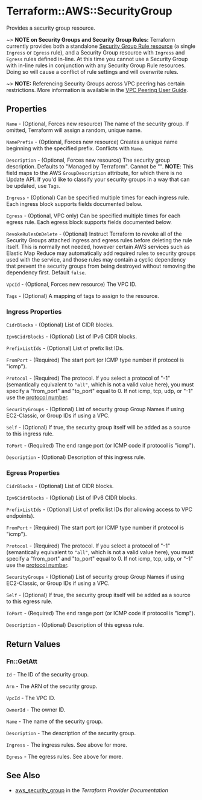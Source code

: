 # Terraform::AWS::SecurityGroup

Provides a security group resource.

~> **NOTE on Security Groups and Security Group Rules:** Terraform currently
provides both a standalone [Security Group Rule resource](security_group_rule.html) (a single `Ingress` or
`Egress` rule), and a Security Group resource with `Ingress` and `Egress` rules
defined in-line. At this time you cannot use a Security Group with in-line rules
in conjunction with any Security Group Rule resources. Doing so will cause
a conflict of rule settings and will overwrite rules.

~> **NOTE:** Referencing Security Groups across VPC peering has certain restrictions. More information is available in the [VPC Peering User Guide](https://docs.aws.amazon.com/vpc/latest/peering/vpc-peering-security-groups.html).

## Properties

`Name` - (Optional, Forces new resource) The name of the security group. If omitted, Terraform will assign a random, unique name.

`NamePrefix` - (Optional, Forces new resource) Creates a unique name beginning with the specified prefix. Conflicts with `Name`.

`Description` - (Optional, Forces new resource) The security group description. Defaults to "Managed by Terraform". Cannot be "". __NOTE__: This field maps to the AWS `GroupDescription` attribute, for which there is no Update API. If you'd like to classify your security groups in a way that can be updated, use `Tags`.

`Ingress` - (Optional) Can be specified multiple times for each ingress rule. Each ingress block supports fields documented below.

`Egress` - (Optional, VPC only) Can be specified multiple times for each egress rule. Each egress block supports fields documented below.

`RevokeRulesOnDelete` - (Optional) Instruct Terraform to revoke all of the Security Groups attached ingress and egress rules before deleting the rule itself. This is normally not needed, however certain AWS services such as Elastic Map Reduce may automatically add required rules to security groups used with the service, and those rules may contain a cyclic dependency that prevent the security groups from being destroyed without removing the dependency first. Default `false`.

`VpcId` - (Optional, Forces new resource) The VPC ID.

`Tags` - (Optional) A mapping of tags to assign to the resource.

### Ingress Properties

`CidrBlocks` - (Optional) List of CIDR blocks.

`Ipv6CidrBlocks` - (Optional) List of IPv6 CIDR blocks.

`PrefixListIds` - (Optional) List of prefix list IDs.

`FromPort` - (Required) The start port (or ICMP type number if protocol is "icmp").

`Protocol` - (Required) The protocol. If you select a protocol of "-1" (semantically equivalent to `"all"`, which is not a valid value here), you must specify a "from_port" and "to_port" equal to 0. If not icmp, tcp, udp, or "-1" use the [protocol number](https://www.iana.org/assignments/protocol-numbers/protocol-numbers.xhtml).

`SecurityGroups` - (Optional) List of security group Group Names if using EC2-Classic, or Group IDs if using a VPC.

`Self` - (Optional) If true, the security group itself will be added as a source to this ingress rule.

`ToPort` - (Required) The end range port (or ICMP code if protocol is "icmp").

`Description` - (Optional) Description of this ingress rule.

### Egress Properties

`CidrBlocks` - (Optional) List of CIDR blocks.

`Ipv6CidrBlocks` - (Optional) List of IPv6 CIDR blocks.

`PrefixListIds` - (Optional) List of prefix list IDs (for allowing access to VPC endpoints).

`FromPort` - (Required) The start port (or ICMP type number if protocol is "icmp").

`Protocol` - (Required) The protocol. If you select a protocol of "-1" (semantically equivalent to `"all"`, which is not a valid value here), you must specify a "from_port" and "to_port" equal to 0. If not icmp, tcp, udp, or "-1" use the [protocol number](https://www.iana.org/assignments/protocol-numbers/protocol-numbers.xhtml).

`SecurityGroups` - (Optional) List of security group Group Names if using EC2-Classic, or Group IDs if using a VPC.

`Self` - (Optional) If true, the security group itself will be added as a source to this egress rule.

`ToPort` - (Required) The end range port (or ICMP code if protocol is "icmp").

`Description` - (Optional) Description of this egress rule.


## Return Values

### Fn::GetAtt

`Id` - The ID of the security group.

`Arn` - The ARN of the security group.

`VpcId` - The VPC ID.

`OwnerId` - The owner ID.

`Name` - The name of the security group.

`Description` - The description of the security group.

`Ingress` - The ingress rules. See above for more.

`Egress` - The egress rules. See above for more.

## See Also

* [aws_security_group](https://www.terraform.io/docs/providers/aws/r/security_group.html) in the _Terraform Provider Documentation_